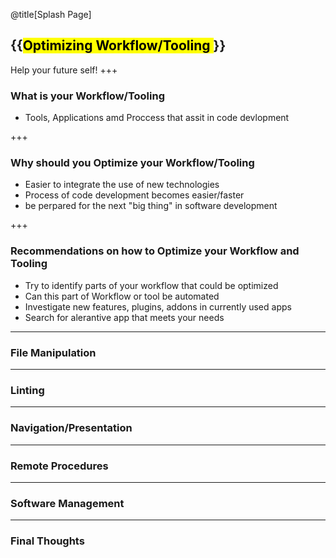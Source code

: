 @title[Splash Page]
## {{<mark>Optimizing Workflow/Tooling </mark>}}
Help your future self!
+++

### What is your Workflow/Tooling
* Tools, Applications amd Proccess that assit in code devlopment

+++ 

### Why should you Optimize your Workflow/Tooling
* Easier to integrate  the use of new technologies
* Process of code development becomes easier/faster
* be perpared for the next "big thing" in software development  

+++
 ### Recommendations on how to Optimize your Workflow and Tooling 
 *  Try to identify parts of your workflow that could be optimized
 *  Can this part of Workflow or tool be automated
 *  Investigate new features, plugins, addons in currently used apps  
 *  Search for alerantive app that meets your needs
 
---

### File Manipulation

---

### Linting 

---

### Navigation/Presentation 

---

### Remote Procedures

---

### Software Management

---

### Final Thoughts 
